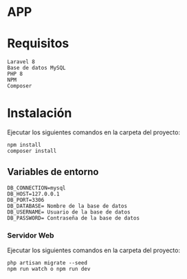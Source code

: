 # APP

# Requisitos
```
Laravel 8
Base de datos MySQL
PHP 8
NPM
Composer
```

# Instalación

Ejecutar los siguientes comandos en la carpeta del proyecto:
```
npm install
composer install
```
## Variables de entorno

```
DB_CONNECTION=mysql
DB_HOST=127.0.0.1
DB_PORT=3306
DB_DATABASE= Nombre de la base de datos
DB_USERNAME= Usuario de la base de datos
DB_PASSWORD= Contraseña de la base de datos
```

### Servidor Web

Ejecutar los siguientes comandos en la carpeta del proyecto:

```
php artisan migrate --seed
npm run watch o npm run dev
```
